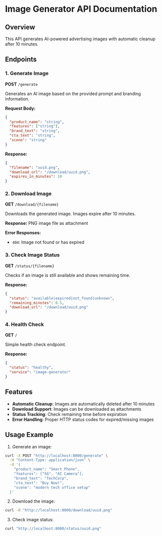 # Image Generator API Documentation

## Overview
This API generates AI-powered advertising images with automatic cleanup after 10 minutes.

## Endpoints

### 1. Generate Image
**POST** `/generate`

Generates an AI image based on the provided prompt and branding information.

**Request Body:**
```json
{
  "product_name": "string",
  "features": ["string"],
  "brand_text": "string", 
  "cta_text": "string",
  "scene": "string"
}
```

**Response:**
```json
{
  "filename": "uuid.png",
  "download_url": "/download/uuid.png",
  "expires_in_minutes": 10
}
```

### 2. Download Image
**GET** `/download/{filename}`

Downloads the generated image. Images expire after 10 minutes.

**Response:** PNG image file as attachment

**Error Responses:**
- `404`: Image not found or has expired

### 3. Check Image Status
**GET** `/status/{filename}`

Checks if an image is still available and shows remaining time.

**Response:**
```json
{
  "status": "available|expired|not_found|unknown",
  "remaining_minutes": 8.5,
  "download_url": "/download/uuid.png"
}
```

### 4. Health Check
**GET** `/`

Simple health check endpoint.

**Response:**
```json
{
  "status": "healthy",
  "service": "image-generator"
}
```

## Features

- **Automatic Cleanup**: Images are automatically deleted after 10 minutes
- **Download Support**: Images can be downloaded as attachments
- **Status Tracking**: Check remaining time before expiration
- **Error Handling**: Proper HTTP status codes for expired/missing images

## Usage Example

1. Generate an image:
```bash
curl -X POST "http://localhost:8000/generate" \
  -H "Content-Type: application/json" \
  -d '{
    "product_name": "Smart Phone",
    "features": ["5G", "AI Camera"],
    "brand_text": "TechCorp",
    "cta_text": "Buy Now!",
    "scene": "modern tech office setup"
  }'
```

2. Download the image:
```bash
curl -O "http://localhost:8000/download/uuid.png"
```

3. Check image status:
```bash
curl "http://localhost:8000/status/uuid.png"
```
